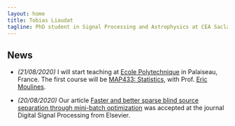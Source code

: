 ```yaml
---
layout: home
title: Tobias Liaudat
tagline: PhD student in Signal Processing and Astrophysics at CEA Saclay.
---
```


## News

- *(21/08/2020)* I will start teaching at [Ecole Polytechnique](https://www.polytechnique.edu/en) in Palaiseau, France. The first course will be [MAP433: Statistics](https://synapses.polytechnique.fr/catalogue/2018-2019/ue/270/MAP433-statistiques), with Prof. [Eric Moulines](https://fr.wikipedia.org/wiki/Éric_Moulines).  

- *(20/08/2020)* Our article [Faster and better sparse blind source separation through mini-batch optimization](https://doi.org/10.1016/j.dsp.2020.102827) was accepted at the journal Digital Signal Processing from Elsevier.
